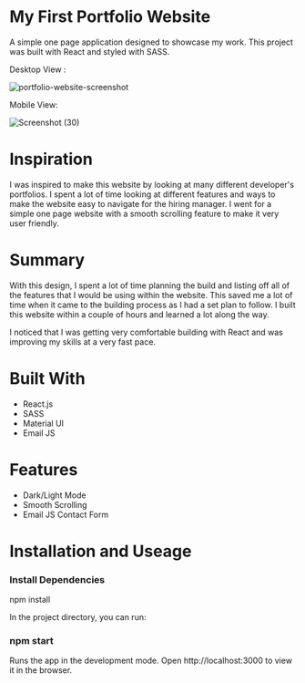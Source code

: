 <h1>My First Portfolio Website</h1>

A simple one page application designed to showcase my work. This project was built with React and styled with SASS.


Desktop View : 

![portfolio-website-screenshot](https://user-images.githubusercontent.com/101522330/201959388-46657fdd-e756-4db7-873d-71eaa572f91d.png)

Mobile View: 

![Screenshot (30)](https://user-images.githubusercontent.com/101522330/201775959-a3eee7b0-273d-4c97-8690-9c57813a046f.png)

<h1>Inspiration</h1>

I was inspired to make this website by looking at many different developer's portfolios. I spent a lot of time looking at different features and ways to make the website easy to navigate for the hiring manager. I went for a simple one page website with a smooth scrolling feature to make it very user friendly.

<h1>Summary</h1>

With this design, I spent a lot of time planning the build and listing off all of the features that I would be using within the website. This saved me a lot of time when it came to the building process as I had a set plan to follow. I built this website within a couple of hours and learned a lot along the way.

I noticed that I was getting very comfortable building with React and was improving my skills at a very fast pace.


<h1>Built With</h1>

- React.js
- SASS
- Material UI
- Email JS

<h1>Features</h1>

- Dark/Light Mode
- Smooth Scrolling
- Email JS Contact Form

<h1>Installation and Useage</h1>

<h3>Install Dependencies</h3>

npm install

In the project directory, you can run:

<h3>npm start</h3>

Runs the app in the development mode.
Open http://localhost:3000 to view it in the browser.
